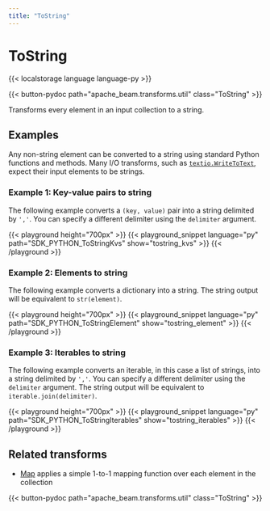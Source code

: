 ```yaml
---
title: "ToString"
---
```

<!--
Licensed under the Apache License, Version 2.0 (the "License");
you may not use this file except in compliance with the License.
You may obtain a copy of the License at

http://www.apache.org/licenses/LICENSE-2.0

Unless required by applicable law or agreed to in writing, software
distributed under the License is distributed on an "AS IS" BASIS,
WITHOUT WARRANTIES OR CONDITIONS OF ANY KIND, either express or implied.
See the License for the specific language governing permissions and
limitations under the License.
-->

# ToString

{{< localstorage language language-py >}}

{{< button-pydoc path="apache_beam.transforms.util" class="ToString" >}}

Transforms every element in an input collection to a string.

## Examples

Any non-string element can be converted to a string using standard Python functions and methods.
Many I/O transforms, such as
[`textio.WriteToText`](https://beam.apache.org/releases/pydoc/current/apache_beam.io.textio.html#apache_beam.io.textio.WriteToText),
expect their input elements to be strings.

### Example 1: Key-value pairs to string

The following example converts a `(key, value)` pair into a string delimited by `','`.
You can specify a different delimiter using the `delimiter` argument.

{{< playground height="700px" >}}
{{< playground_snippet language="py" path="SDK_PYTHON_ToStringKvs" show="tostring_kvs" >}}
{{< /playground >}}

### Example 2: Elements to string

The following example converts a dictionary into a string.
The string output will be equivalent to `str(element)`.

{{< playground height="700px" >}}
{{< playground_snippet language="py" path="SDK_PYTHON_ToStringElement" show="tostring_element" >}}
{{< /playground >}}

### Example 3: Iterables to string

The following example converts an iterable, in this case a list of strings,
into a string delimited by `','`.
You can specify a different delimiter using the `delimiter` argument.
The string output will be equivalent to `iterable.join(delimiter)`.

{{< playground height="700px" >}}
{{< playground_snippet language="py" path="SDK_PYTHON_ToStringIterables" show="tostring_iterables" >}}
{{< /playground >}}

## Related transforms

* [Map](/documentation/transforms/python/elementwise/map) applies a simple 1-to-1 mapping function over each element in the collection

{{< button-pydoc path="apache_beam.transforms.util" class="ToString" >}}
